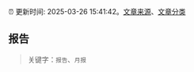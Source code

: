 :alarm_clock: 更新时间: 2025-03-26 15:41:42。[文章来源](/README.md)、[文章分类](/TAGS.md)

## 报告


> 关键字：`报告`、`月报`



